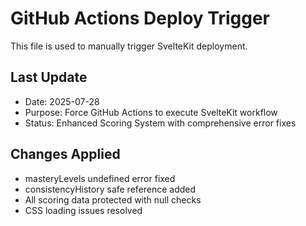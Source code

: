 # GitHub Actions Deploy Trigger

This file is used to manually trigger SvelteKit deployment.

## Last Update
- Date: 2025-07-28
- Purpose: Force GitHub Actions to execute SvelteKit workflow
- Status: Enhanced Scoring System with comprehensive error fixes

## Changes Applied
- masteryLevels undefined error fixed
- consistencyHistory safe reference added
- All scoring data protected with null checks
- CSS loading issues resolved
